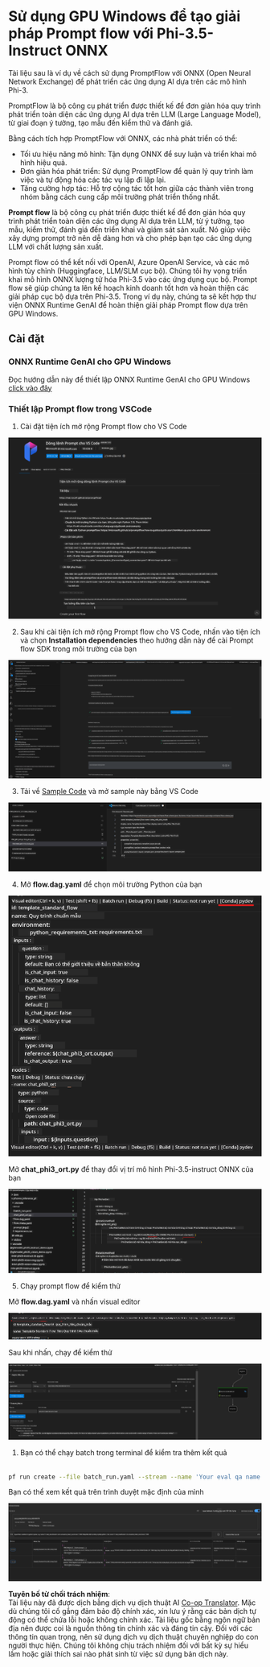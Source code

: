 <!--
CO_OP_TRANSLATOR_METADATA:
{
  "original_hash": "92e7dac1e5af0dd7c94170fdaf6860fe",
  "translation_date": "2025-05-09T18:54:02+00:00",
  "source_file": "md/02.Application/01.TextAndChat/Phi3/UsingPromptFlowWithONNX.md",
  "language_code": "vi"
}
-->
# Sử dụng GPU Windows để tạo giải pháp Prompt flow với Phi-3.5-Instruct ONNX

Tài liệu sau là ví dụ về cách sử dụng PromptFlow với ONNX (Open Neural Network Exchange) để phát triển các ứng dụng AI dựa trên các mô hình Phi-3.

PromptFlow là bộ công cụ phát triển được thiết kế để đơn giản hóa quy trình phát triển toàn diện các ứng dụng AI dựa trên LLM (Large Language Model), từ giai đoạn ý tưởng, tạo mẫu đến kiểm thử và đánh giá.

Bằng cách tích hợp PromptFlow với ONNX, các nhà phát triển có thể:

- Tối ưu hiệu năng mô hình: Tận dụng ONNX để suy luận và triển khai mô hình hiệu quả.
- Đơn giản hóa phát triển: Sử dụng PromptFlow để quản lý quy trình làm việc và tự động hóa các tác vụ lặp đi lặp lại.
- Tăng cường hợp tác: Hỗ trợ cộng tác tốt hơn giữa các thành viên trong nhóm bằng cách cung cấp môi trường phát triển thống nhất.

**Prompt flow** là bộ công cụ phát triển được thiết kế để đơn giản hóa quy trình phát triển toàn diện các ứng dụng AI dựa trên LLM, từ ý tưởng, tạo mẫu, kiểm thử, đánh giá đến triển khai và giám sát sản xuất. Nó giúp việc xây dựng prompt trở nên dễ dàng hơn và cho phép bạn tạo các ứng dụng LLM với chất lượng sản xuất.

Prompt flow có thể kết nối với OpenAI, Azure OpenAI Service, và các mô hình tùy chỉnh (Huggingface, LLM/SLM cục bộ). Chúng tôi hy vọng triển khai mô hình ONNX lượng tử hóa Phi-3.5 vào các ứng dụng cục bộ. Prompt flow sẽ giúp chúng ta lên kế hoạch kinh doanh tốt hơn và hoàn thiện các giải pháp cục bộ dựa trên Phi-3.5. Trong ví dụ này, chúng ta sẽ kết hợp thư viện ONNX Runtime GenAI để hoàn thiện giải pháp Prompt flow dựa trên GPU Windows.

## **Cài đặt**

### **ONNX Runtime GenAI cho GPU Windows**

Đọc hướng dẫn này để thiết lập ONNX Runtime GenAI cho GPU Windows [click vào đây](./ORTWindowGPUGuideline.md)

### **Thiết lập Prompt flow trong VSCode**

1. Cài đặt tiện ích mở rộng Prompt flow cho VS Code

![pfvscode](../../../../../../translated_images/pfvscode.79f42ae5dd93ed35c19d6d978ae75831fef40e0b8440ee48b893b5a0597d2260.vi.png)

2. Sau khi cài tiện ích mở rộng Prompt flow cho VS Code, nhấn vào tiện ích và chọn **Installation dependencies** theo hướng dẫn này để cài Prompt flow SDK trong môi trường của bạn

![pfsetup](../../../../../../translated_images/pfsetup.0c82d99c7760aac29833b37faf4329e67e22279b1c5f37a73724dfa9ebaa32ee.vi.png)

3. Tải về [Sample Code](../../../../../../code/09.UpdateSamples/Aug/pf/onnx_inference_pf) và mở sample này bằng VS Code

![pfsample](../../../../../../translated_images/pfsample.7bf40b133a558d86356dd6bc0e480bad2659d9c5364823dae9b3e6784e6f2d25.vi.png)

4. Mở **flow.dag.yaml** để chọn môi trường Python của bạn

![pfdag](../../../../../../translated_images/pfdag.c5eb356fa3a96178cd594de9a5da921c4bbe646a9946f32aa20d344ccbeb51a0.vi.png)

   Mở **chat_phi3_ort.py** để thay đổi vị trí mô hình Phi-3.5-instruct ONNX của bạn

![pfphi](../../../../../../translated_images/pfphi.fff4b0afea47c92c8481174dbf3092823906fca5b717fc642f78947c3e5bbb39.vi.png)

5. Chạy prompt flow để kiểm thử

Mở **flow.dag.yaml** và nhấn visual editor

![pfv](../../../../../../translated_images/pfv.7af6ecd65784a98558b344ba69b5ba6233876823fb435f163e916a632394fc1e.vi.png)

Sau khi nhấn, chạy để kiểm thử

![pfflow](../../../../../../translated_images/pfflow.9697e0fda67794bb0cf4b78d52e6f5a42002eec935bc2519933064afbbdd34f0.vi.png)

1. Bạn có thể chạy batch trong terminal để kiểm tra thêm kết quả


```bash

pf run create --file batch_run.yaml --stream --name 'Your eval qa name'    

```

Bạn có thể xem kết quả trên trình duyệt mặc định của mình


![pfresult](../../../../../../translated_images/pfresult.972eb57dd5bec646e1aa01148991ba8959897efea396e42cf9d7df259444878d.vi.png)

**Tuyên bố từ chối trách nhiệm**:  
Tài liệu này đã được dịch bằng dịch vụ dịch thuật AI [Co-op Translator](https://github.com/Azure/co-op-translator). Mặc dù chúng tôi cố gắng đảm bảo độ chính xác, xin lưu ý rằng các bản dịch tự động có thể chứa lỗi hoặc không chính xác. Tài liệu gốc bằng ngôn ngữ bản địa nên được coi là nguồn thông tin chính xác và đáng tin cậy. Đối với các thông tin quan trọng, nên sử dụng dịch vụ dịch thuật chuyên nghiệp do con người thực hiện. Chúng tôi không chịu trách nhiệm đối với bất kỳ sự hiểu lầm hoặc giải thích sai nào phát sinh từ việc sử dụng bản dịch này.